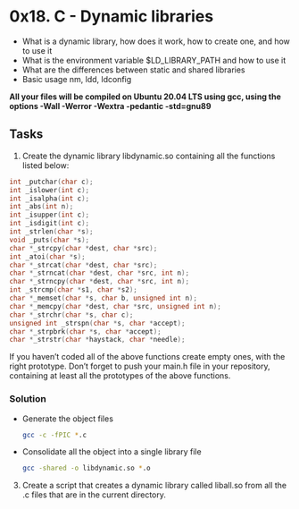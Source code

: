 # 0x18. C - Dynamic libraries

-   What is a dynamic library, how does it work, how to create one, and how to use it
-   What is the environment variable $LD_LIBRARY_PATH and how to use it
-   What are the differences between static and shared libraries
-   Basic usage nm, ldd, ldconfig

**All your files will be compiled on Ubuntu 20.04 LTS using gcc, using the options -Wall -Werror -Wextra -pedantic -std=gnu89**

## Tasks

1. Create the dynamic library libdynamic.so containing all the functions listed below:

```c
int _putchar(char c);
int _islower(int c);
int _isalpha(int c);
int _abs(int n);
int _isupper(int c);
int _isdigit(int c);
int _strlen(char *s);
void _puts(char *s);
char *_strcpy(char *dest, char *src);
int _atoi(char *s);
char *_strcat(char *dest, char *src);
char *_strncat(char *dest, char *src, int n);
char *_strncpy(char *dest, char *src, int n);
int _strcmp(char *s1, char *s2);
char *_memset(char *s, char b, unsigned int n);
char *_memcpy(char *dest, char *src, unsigned int n);
char *_strchr(char *s, char c);
unsigned int _strspn(char *s, char *accept);
char *_strpbrk(char *s, char *accept);
char *_strstr(char *haystack, char *needle);
```

If you haven’t coded all of the above functions create empty ones, with the right prototype.
Don’t forget to push your main.h file in your repository, containing at least all the prototypes of the above functions.

### Solution

-   Generate the object files

    ```bash
    gcc -c -fPIC *.c
    ```

-   Consolidate all the object into a single library file

    ```bash
    gcc -shared -o libdynamic.so *.o
    ```

3. Create a script that creates a dynamic library called liball.so from all the .c files that are in the current directory.

```

```
